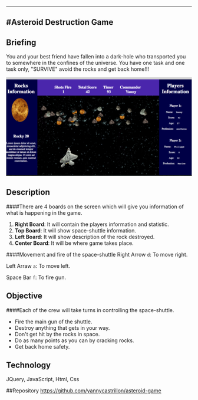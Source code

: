 ---
#Asteroid Destruction Game
--

## Briefing
You and your best friend have fallen into a dark-hole who transported you to somewhere in the confines of the universe. You have one task and one task only, "SURVIVE" avoid the rocks and get back home!!!


![](https://raw.githubusercontent.com/yannycastrillon/asteroid-game/master/Game-picture.png)

## Description 
####There are 4 boards on the screen which will give you information of what is happening in the game.

1. 	**Right Board**: It will contain the players information and statistic.
2. **Top Board**: It will show space-shuttle information.
3. **Left Board**: It will show description of the rock destroyed.
4. **Center Board**: It will be where game takes place.

####Movement and fire of the space-shuttle
Right Arrow `d`: To move right.


Left Arraw  `a`: To move left.

Space Bar `f`: To fire gun.

## Objective
####Each of the crew will take turns in controlling the space-shuttle.

* Fire the main gun of the shuttle.
* Destroy anything that gets in your way.
* Don't get hit by the rocks in space.
* Do as many points as you can by cracking rocks.
* Get back home safety.

## Technology
JQuery, JavaScript, Html, Css

##Repository
https://github.com/yannycastrillon/asteroid-game



